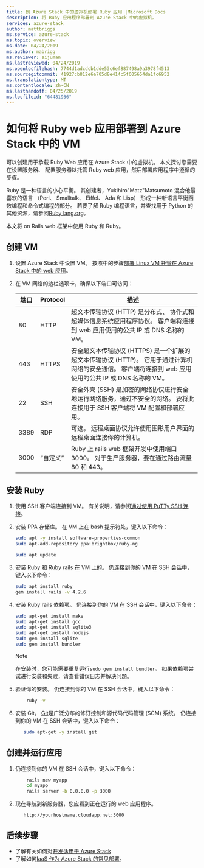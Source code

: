 ```yaml
---
title: 到 Azure Stack 中的虚拟机部署 Ruby 应用 |Microsoft Docs
description: 将 Ruby 应用程序部署到 Azure Stack 中的虚拟机。
services: azure-stack
author: mattbriggs
ms.service: azure-stack
ms.topic: overview
ms.date: 04/24/2019
ms.author: mabrigg
ms.reviewer: sijuman
ms.lastreviewed: 04/24/2019
ms.openlocfilehash: 7744d1adcdcb1dde53c6ef887498a9a3978f4513
ms.sourcegitcommit: 41927cb812e6a705d8e414c5f605654da1fc6952
ms.translationtype: MT
ms.contentlocale: zh-CN
ms.lasthandoff: 04/25/2019
ms.locfileid: "64481936"
---
```

# <a name="how-to-deploy-a-ruby-web-app-to-a-vm-in-azure-stack"></a>如何将 Ruby web 应用部署到 Azure Stack 中的 VM

可以创建用于承载 Ruby Web 应用在 Azure Stack 中的虚拟机。 本文探讨您需要在设置服务器、 配置服务器以托管 Ruby web 应用，然后部署应用程序中遵循的步骤。

Ruby 是一种语言的小心平衡。 其创建者，Yukihiro"Matz"Matsumoto 混合他最喜欢的语言 （Perl、 Smalltalk、 Eiffel、 Ada 和 Lisp） 形成一种新语言平衡函数编程和命令式编程的部分。 若要了解 Ruby 编程语言，并查找用于 Python 的其他资源，请参阅[Ruby lang.org](https://www.ruby-lang.org)。

本文将 on Rails web 框架中使用 Ruby 和 Ruby。

## <a name="create-a-vm"></a>创建 VM

1. 设置 Azure Stack 中设置 VM。 按照中的步骤[部署 Linux VM 托管在 Azure Stack 中的 web 应用](azure-stack-dev-start-howto-deploy-linux.md)。

2. 在 VM 网络的边栏选项卡，确保以下端口可访问：

    | 端口 | Protocol | 描述 |
    | --- | --- | --- |
    | 80 | HTTP | 超文本传输协议 (HTTP) 是分布式、 协作式和超媒体信息系统应用程序协议。 客户端将连接到 web 应用使用的公共 IP 或 DNS 名称的 VM。 |
    | 443 | HTTPS | 安全超文本传输协议 (HTTPS) 是一个扩展的超文本传输协议 (HTTP)。 它用于通过计算机网络的安全通信。 客户端将连接到 web 应用使用的公共 IP 或 DNS 名称的 VM。 |
    | 22 | SSH | 安全外壳 (SSH) 是加密的网络协议进行安全地运行网络服务，通过不安全的网络。 要将此连接用于 SSH 客户端将 VM 配置和部署应用。 |
    | 3389 | RDP | 可选。 远程桌面协议允许使用图形用户界面的远程桌面连接你的计算机。   |
    | 3000 | “自定义” | Ruby 上 rails web 框架开发中使用端口 3000。 对于生产服务器，要在通过路由流量 80 和 443。 |

## <a name="install-ruby"></a>安装 Ruby

1. 使用 SSH 客户端连接到 VM。 有关说明，请参阅[通过使用 PuTTy SSH 连接](azure-stack-dev-start-howto-ssh-public-key.md#connect-via-ssh-with-putty)。
1. 安装 PPA 存储库。 在 VM 上在 bash 提示符处，键入以下命令：

    ```bash  
    sudo apt -y install software-properties-common
    sudo apt-add-repository ppa:brightbox/ruby-ng

    sudo apt update
    ```

2. 安装 Ruby 和 Ruby rails 在 VM 上的。 仍连接到你的 VM 在 SSH 会话中，键入以下命令：

    ```bash  
    sudo apt install ruby
    gem install rails -v 4.2.6
    ```

3. 安装 Ruby rails 依赖项。 仍连接到你的 VM 在 SSH 会话中，键入以下命令：

    ```bash  
    sudo apt-get install make
    sudo apt-get install gcc
    sudo apt-get install sqlite3
    sudo apt-get install nodejs
    sudo gem install sqlite
    sudo gem install bundler
    ```

    > [!Note]  
    > 在安装时，您可能需要重复运行`sudo gem install bundler`。 如果依赖项尝试进行安装和失败，请查看错误日志并解决问题。

4. 验证你的安装。 仍连接到你的 VM 在 SSH 会话中，键入以下命令：

    ```bash  
        ruby -v
    ```

3. 安装 Git。 [Git](https://git-scm.com)是广泛分布的修订控制和源代码代码管理 (SCM) 系统。 仍连接到你的 VM 在 SSH 会话中，键入以下命令：

    ```bash  
       sudo apt-get -y install git
    ```

## <a name="create-and-run-an-app"></a>创建并运行应用

1. 仍连接到你的 VM 在 SSH 会话中，键入以下命令：

    ```bash
        rails new myapp
        cd myapp
        rails server -b 0.0.0.0 -p 3000
    ```

2.  现在导航到新服务器，您应看到正在运行的 web 应用程序。

    ```HTTP  
       http://yourhostname.cloudapp.net:3000
    ```

## <a name="next-steps"></a>后续步骤

- 了解有关如何对[开发适用于 Azure Stack](azure-stack-dev-start.md)
- 了解如何[IaaS 作为 Azure Stack 的常见部署](azure-stack-dev-start-deploy-app.md)。